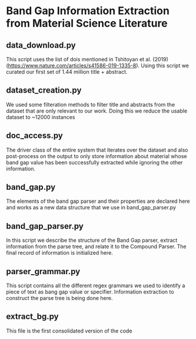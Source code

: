 # Band Gap Information Extraction from Material Science Literature

## data_download.py
 
 This script uses the list of dois mentioned in Tshitoyan et al. (2019) (https://www.nature.com/articles/s41586-019-1335-8). Using this script we curated our first set of 1.44 million title + abstract.
 
 ## dataset_creation.py
 
 We used some filteration methods to filter title and abstracts from the dataset that are only relevant to our work. Doing this we reduce the usable dataset to ~12000 instances
 
 ## doc_access.py
 
 The driver class of the entire system that iterates over the dataset and also post-process on the output to only store information about material whose band gap value has been successfully extracted while ignoring the other information.
 
 ## band_gap.py
 
 The elements of the band gap parser and their properties are declared here and works as a new data structure that we use in band_gap_parser.py
 
 ## band_gap_parser.py
 
 In this script we describe the structure of the Band Gap parser, extract information from the parse tree, and relate it to the Compound Parser. The final record of information is initialized here.
 
 ## parser_grammar.py
 
 This script contains all the different regex grammars we used to identify a piece of text as bang gap value or specifier. Information extraction to construct the parse tree is being done here.
 
## extract_bg.py

This file is the first consolidated version of the code
 
 
